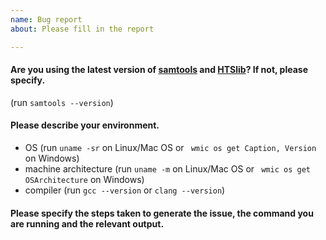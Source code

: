 ```yaml
---
name: Bug report
about: Please fill in the report

---
```


#### Are you using the latest version of [samtools](https://github.com/samtools/samtools/releases/latest) and [HTSlib](https://github.com/samtools/htslib/releases/latest)? If not, please specify.
(run `samtools --version`)

 #### Please describe your environment.
- OS (run `uname -sr` on Linux/Mac OS or ` wmic os get Caption, Version` on Windows)
- machine architecture (run `uname -m` on Linux/Mac OS or ` wmic os get OSArchitecture` on Windows)
- compiler (run `gcc --version` or `clang --version`)

#### Please specify the steps taken to generate the issue, the command you are running and the relevant output.
